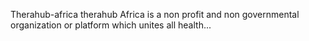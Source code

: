 Therahub-africa 
therahub Africa is a non profit and non governmental organization or platform which unites all health...
 
 
